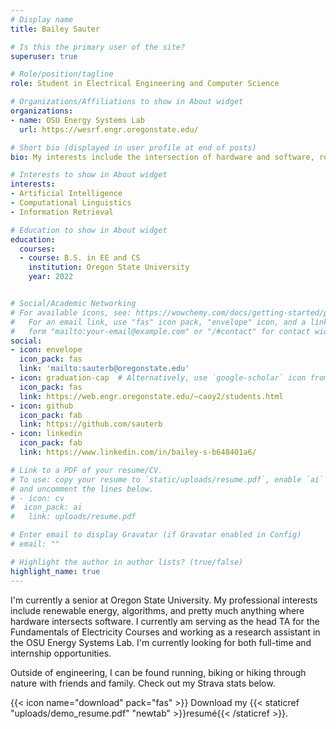 ```yaml
---
# Display name
title: Bailey Sauter

# Is this the primary user of the site?
superuser: true

# Role/position/tagline
role: Student in Electrical Engineering and Computer Science

# Organizations/Affiliations to show in About widget
organizations:
- name: OSU Energy Systems Lab
  url: https://wesrf.engr.oregonstate.edu/

# Short bio (displayed in user profile at end of posts)
bio: My interests include the intersection of hardware and software, renewable energy, and algorithms.

# Interests to show in About widget
interests:
- Artificial Intelligence
- Computational Linguistics
- Information Retrieval

# Education to show in About widget
education:
  courses:
  - course: B.S. in EE and CS 
    institution: Oregon State University
    year: 2022


# Social/Academic Networking
# For available icons, see: https://wowchemy.com/docs/getting-started/page-builder/#icons
#   For an email link, use "fas" icon pack, "envelope" icon, and a link in the
#   form "mailto:your-email@example.com" or "/#contact" for contact widget.
social:
- icon: envelope
  icon_pack: fas
  link: 'mailto:sauterb@oregonstate.edu'
- icon: graduation-cap  # Alternatively, use `google-scholar` icon from `ai` icon pack
  icon_pack: fas
  link: https://web.engr.oregonstate.edu/~caoy2/students.html
- icon: github
  icon_pack: fab
  link: https://github.com/sauterb
- icon: linkedin
  icon_pack: fab
  link: https://www.linkedin.com/in/bailey-s-b648401a6/

# Link to a PDF of your resume/CV.
# To use: copy your resume to `static/uploads/resume.pdf`, enable `ai` icons in `params.toml`, 
# and uncomment the lines below.
# - icon: cv
#  icon_pack: ai
#   link: uploads/resume.pdf

# Enter email to display Gravatar (if Gravatar enabled in Config)
# email: ""

# Highlight the author in author lists? (true/false)
highlight_name: true
---
```


I'm currently a senior at Oregon State University. My professional interests include renewable energy, algorithms, and pretty much anything where hardware intersects software. I currently am serving as the head TA for the Fundamentals of Electricity Courses and working as a research assistant in the OSU Energy Systems Lab. I'm currently looking for both full-time and internship opportunities. 

Outside of engineering, I can be found running, biking or hiking through nature with friends and family. Check out my Strava stats below. 

{{< icon name="download" pack="fas" >}} Download my {{< staticref "uploads/demo_resume.pdf" "newtab" >}}resumé{{< /staticref >}}.
